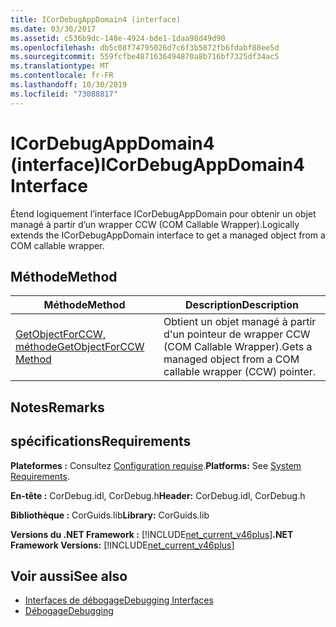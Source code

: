 ```yaml
---
title: ICorDebugAppDomain4 (interface)
ms.date: 03/30/2017
ms.assetid: c536b9dc-148e-4924-bde1-1daa98d49d90
ms.openlocfilehash: db5c08f74795026d7c6f3b5872fb6fdabf88ee5d
ms.sourcegitcommit: 559fcfbe4871636494870a8b716bf7325df34ac5
ms.translationtype: MT
ms.contentlocale: fr-FR
ms.lasthandoff: 10/30/2019
ms.locfileid: "73088817"
---
```

# <a name="icordebugappdomain4-interface"></a><span data-ttu-id="cb133-102">ICorDebugAppDomain4 (interface)</span><span class="sxs-lookup"><span data-stu-id="cb133-102">ICorDebugAppDomain4 Interface</span></span>
<span data-ttu-id="cb133-103">Étend logiquement l’interface ICorDebugAppDomain pour obtenir un objet managé à partir d’un wrapper CCW (COM Callable Wrapper).</span><span class="sxs-lookup"><span data-stu-id="cb133-103">Logically extends the ICorDebugAppDomain interface to get a managed object from a COM callable wrapper.</span></span>  
  
## <a name="method"></a><span data-ttu-id="cb133-104">Méthode</span><span class="sxs-lookup"><span data-stu-id="cb133-104">Method</span></span>  
  
|<span data-ttu-id="cb133-105">Méthode</span><span class="sxs-lookup"><span data-stu-id="cb133-105">Method</span></span>|<span data-ttu-id="cb133-106">Description</span><span class="sxs-lookup"><span data-stu-id="cb133-106">Description</span></span>|  
|------------|-----------------|  
|[<span data-ttu-id="cb133-107">GetObjectForCCW, méthode</span><span class="sxs-lookup"><span data-stu-id="cb133-107">GetObjectForCCW Method</span></span>](../../../../docs/framework/unmanaged-api/debugging/icordebugappdomain4-getobjectforccw-method.md)|<span data-ttu-id="cb133-108">Obtient un objet managé à partir d'un pointeur de wrapper CCW (COM Callable Wrapper).</span><span class="sxs-lookup"><span data-stu-id="cb133-108">Gets a managed object from a COM callable wrapper (CCW) pointer.</span></span>|  
  
## <a name="remarks"></a><span data-ttu-id="cb133-109">Notes</span><span class="sxs-lookup"><span data-stu-id="cb133-109">Remarks</span></span>  
  
## <a name="requirements"></a><span data-ttu-id="cb133-110">spécifications</span><span class="sxs-lookup"><span data-stu-id="cb133-110">Requirements</span></span>  
 <span data-ttu-id="cb133-111">**Plateformes :** Consultez [Configuration requise](../../../../docs/framework/get-started/system-requirements.md).</span><span class="sxs-lookup"><span data-stu-id="cb133-111">**Platforms:** See [System Requirements](../../../../docs/framework/get-started/system-requirements.md).</span></span>  
  
 <span data-ttu-id="cb133-112">**En-tête :** CorDebug.idl, CorDebug.h</span><span class="sxs-lookup"><span data-stu-id="cb133-112">**Header:** CorDebug.idl, CorDebug.h</span></span>  
  
 <span data-ttu-id="cb133-113">**Bibliothèque :** CorGuids.lib</span><span class="sxs-lookup"><span data-stu-id="cb133-113">**Library:** CorGuids.lib</span></span>  
  
 <span data-ttu-id="cb133-114">**Versions du .NET Framework :** [!INCLUDE[net_current_v46plus](../../../../includes/net-current-v46plus-md.md)]</span><span class="sxs-lookup"><span data-stu-id="cb133-114">**.NET Framework Versions:** [!INCLUDE[net_current_v46plus](../../../../includes/net-current-v46plus-md.md)]</span></span>  
  
## <a name="see-also"></a><span data-ttu-id="cb133-115">Voir aussi</span><span class="sxs-lookup"><span data-stu-id="cb133-115">See also</span></span>

- [<span data-ttu-id="cb133-116">Interfaces de débogage</span><span class="sxs-lookup"><span data-stu-id="cb133-116">Debugging Interfaces</span></span>](../../../../docs/framework/unmanaged-api/debugging/debugging-interfaces.md)
- [<span data-ttu-id="cb133-117">Débogage</span><span class="sxs-lookup"><span data-stu-id="cb133-117">Debugging</span></span>](../../../../docs/framework/unmanaged-api/debugging/index.md)
